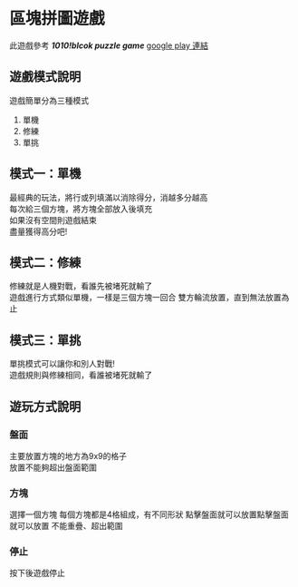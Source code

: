 # 區塊拼圖遊戲

此遊戲參考 ***1010!blcok puzzle game***
[google play 連結](https://play.google.com/store/apps/details?id=com.gramgames.tenten&hl=zh_TW)

## 遊戲模式說明

遊戲簡單分為三種模式

1. 單機
2. 修練
3. 單挑

## 模式一：單機

最經典的玩法，將行或列填滿以消除得分，消越多分越高  
每次給三個方塊，將方塊全部放入後填充  
如果沒有空間則遊戲結束  
盡量獲得高分吧!

## 模式二：修練

修練就是人機對戰，看誰先被堵死就輸了  
遊戲進行方式類似單機，一樣是三個方塊一回合
雙方輪流放置，直到無法放置為止

## 模式三：單挑

單挑模式可以讓你和別人對戰!  
遊戲規則與修練相同，看誰被堵死就輸了

## 遊玩方式說明

### 盤面

主要放置方塊的地方為9x9的格子  
放置不能夠超出盤面範圍

### 方塊

選擇一個方塊
每個方塊都是4格組成，有不同形狀
點擊盤面就可以放置點擊盤面就可以放置
不能重疊、超出範圍

### 停止

按下後遊戲停止
